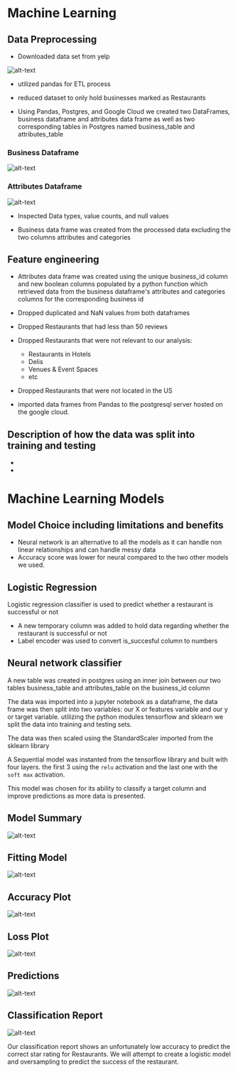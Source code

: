 # Machine Learning
 
## Data Preprocessing
- Downloaded data set from yelp
 
![alt-text](https://github.com/abtieku/group4-project/blob/main/Resources/raw_json.png?raw=True)
 
- utilized pandas for ETL process
 
- reduced dataset to only hold businesses marked as Restaurants
 
- Using Pandas, Postgres, and Google Cloud we created two DataFrames, business dataframe and attributes data frame
as well as two corresponding tables in Postgres named business_table and attributes_table
 
### Business Dataframe
![alt-text](https://github.com/abtieku/group4-project/blob/main/Resources/business_df.png?raw=True)
 
### Attributes Dataframe
![alt-text](https://github.com/abtieku/group4-project/blob/main/Resources/attributes_df.png?raw=True)
 
- Inspected Data types, value counts, and null values
 
- Business data frame was created from the processed data excluding the two columns attributes and categories
 
## Feature engineering
- Attributes data frame was created using the unique business_id column and new boolean columns populated by a python function which retrieved data from the business dataframe's attributes and categories columns for the corresponding business id
 
- Dropped duplicated and NaN values from both dataframes
 
- Dropped Restaurants that had less than 50 reviews
 
- Dropped Restaurants that were not relevant to our analysis:
  
   - Restaurants in Hotels
   - Delis
   - Venues & Event Spaces
   - etc
 
- Dropped Restaurants that were not located in the US
 
- imported data frames from Pandas to the postgresql server hosted on the google cloud.

## Description of how the data was split into training and testing


- 
-  
# Machine Learning Models
## Model Choice including limitations and benefits
- Neural network is an alternative to all the models as it can handle non linear relationships and can handle messy data
- Accuracy score was lower for neural compared to the two other models we used.
## Logistic Regression
 
 Logistic regression classifier is used to predict whether a restaurant is successful or not
- A new temporary column was added to hold data regarding whether the restaurant is successful or not
- Label encoder was used to convert is_succesful column to numbers

 
## Neural network classifier
 
A new table was created in postgres using an inner join between our two tables business_table and attributes_table on the business_id column
 
The data was imported into a jupyter notebook as a dataframe, the data frame was then split into two variables: our X or features variable and our y or target variable.
utilizing the python modules tensorflow and sklearn we split the data into training and testing sets.
 
The data was then scaled using the StandardScaler imported from the sklearn library
 
A Sequential model was instanted from the tensorflow library
and built with four layers. the first 3 using the `relu` activation and the last one with the `soft max` activation.
 
This model was chosen for its ability to classify a target column and improve predictions as more data is presented.
 
## Model Summary
![alt-text](https://github.com/abtieku/group4-project/blob/main/Resources/model_summary.png?raw=True)
 
## Fitting Model
![alt-text](https://github.com/abtieku/group4-project/blob/main/Resources/100_epochs.png?raw=True)
 
## Accuracy Plot
![alt-text](https://github.com/abtieku/group4-project/blob/main/Resources/model_accuracy.png?raw=True)
 
## Loss Plot
![alt-text](https://github.com/abtieku/group4-project/blob/main/Resources/model_loss.png?raw=True)
 
## Predictions
![alt-text](https://github.com/abtieku/group4-project/blob/main/Resources/model_predictions.png?raw=True)
 
## Classification Report
![alt-text](https://github.com/abtieku/group4-project/blob/main/Resources/model_classification_report.png?raw=True)
 
Our classification report shows an unfortunately low accuracy to predict the correct star rating for Restaurants. We will attempt to create a logistic model and oversampling to predict the success of the restaurant.
 
 
 

